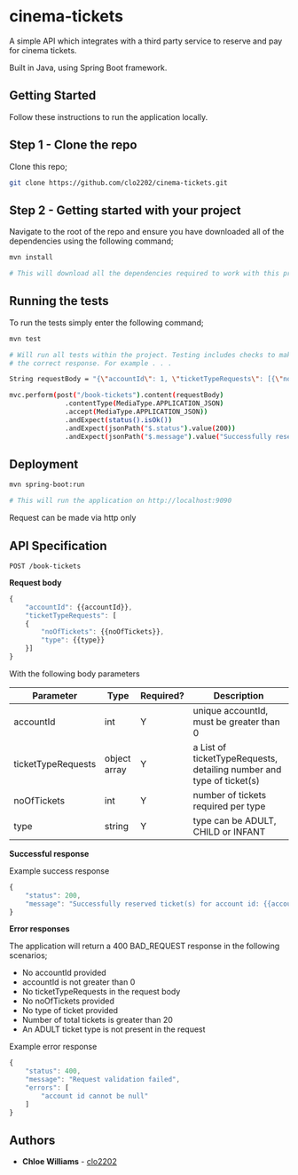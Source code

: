 # cinema-tickets

A simple API which integrates with a third party service to reserve and pay for cinema tickets. 

Built in Java, using Spring Boot framework.

## Getting Started
Follow these instructions to run the application locally.

## Step 1 - Clone the repo

Clone this repo;

```bash
git clone https://github.com/clo2202/cinema-tickets.git
```

## Step 2 - Getting started with your project

Navigate to the root of the repo and ensure you have downloaded all of the dependencies using the following command;

```bash
mvn install

# This will download all the dependencies required to work with this project.
```

## Running the tests

To run the tests simply enter the following command;

```bash
mvn test

# Will run all tests within the project. Testing includes checks to make sure the endpoint is returning 
# the correct response. For example . . .

String requestBody = "{\"accountId\": 1, \"ticketTypeRequests\": [{\"noOfTickets\": 2, \"type\": \"ADULT\"}]}";

mvc.perform(post("/book-tickets").content(requestBody)
              .contentType(MediaType.APPLICATION_JSON)
              .accept(MediaType.APPLICATION_JSON))
              .andExpect(status().isOk())
              .andExpect(jsonPath("$.status").value(200))
              .andExpect(jsonPath("$.message").value("Successfully reserved ticket(s) for account id: 1"));

```

## Deployment

```bash
mvn spring-boot:run

# This will run the application on http://localhost:9090
```
Request can be made via http only

## API Specification 

```postman
POST /book-tickets
```

**Request body**

```javascript
{
    "accountId": {{accountId}},
    "ticketTypeRequests": [
    {
        "noOfTickets": {{noOfTickets}},
        "type": {{type}}
    }]
}
```
With the following body parameters

| Parameter          | Type         | Required? | Description                                                           |
|--------------------|--------------|-----------|-----------------------------------------------------------------------|
| accountId          | int          | Y         | unique accountId, must be greater than 0                              |
| ticketTypeRequests | object array | Y         | a List of ticketTypeRequests, detailing number and type of ticket(s)  |
| noOfTickets        | int          | Y         | number of tickets required per type                                   |
| type               | string       | Y         | type can be ADULT, CHILD or INFANT                                    |

**Successful response**

Example success response

```javascript
{
    "status": 200,
    "message": "Successfully reserved ticket(s) for account id: {{accountId}}"
}
```

**Error responses**

The application will return a 400 BAD_REQUEST response in the following scenarios;

* No accountId provided
* accountId is not greater than 0
* No ticketTypeRequests in the request body
* No noOfTickets provided
* No type of ticket provided
* Number of total tickets is greater than 20
* An ADULT ticket type is not present in the request

Example error response

```javascript
{
    "status": 400,
    "message": "Request validation failed",
    "errors": [
        "account id cannot be null"
    ]
}
```

## Authors

- **Chloe Williams** - [clo2202](https://github.com/clo2202)
